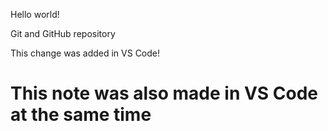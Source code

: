 Hello world!

Git and GitHub repository


This change was added in VS Code!
# This note was also made in VS Code at the same time
